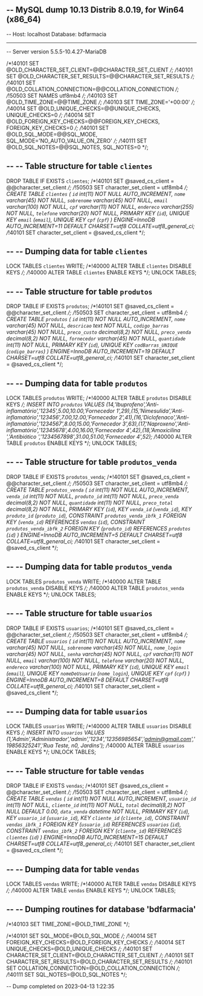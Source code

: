 -- MySQL dump 10.13  Distrib 8.0.19, for Win64 (x86_64)
--
-- Host: localhost    Database: bdfarmacia
-- ------------------------------------------------------
-- Server version	5.5.5-10.4.27-MariaDB

/*!40101 SET @OLD_CHARACTER_SET_CLIENT=@@CHARACTER_SET_CLIENT */;
/*!40101 SET @OLD_CHARACTER_SET_RESULTS=@@CHARACTER_SET_RESULTS */;
/*!40101 SET @OLD_COLLATION_CONNECTION=@@COLLATION_CONNECTION */;
/*!50503 SET NAMES utf8mb4 */;
/*!40103 SET @OLD_TIME_ZONE=@@TIME_ZONE */;
/*!40103 SET TIME_ZONE='+00:00' */;
/*!40014 SET @OLD_UNIQUE_CHECKS=@@UNIQUE_CHECKS, UNIQUE_CHECKS=0 */;
/*!40014 SET @OLD_FOREIGN_KEY_CHECKS=@@FOREIGN_KEY_CHECKS, FOREIGN_KEY_CHECKS=0 */;
/*!40101 SET @OLD_SQL_MODE=@@SQL_MODE, SQL_MODE='NO_AUTO_VALUE_ON_ZERO' */;
/*!40111 SET @OLD_SQL_NOTES=@@SQL_NOTES, SQL_NOTES=0 */;

--
-- Table structure for table `clientes`
--

DROP TABLE IF EXISTS `clientes`;
/*!40101 SET @saved_cs_client     = @@character_set_client */;
/*!50503 SET character_set_client = utf8mb4 */;
CREATE TABLE `clientes` (
  `id` int(11) NOT NULL AUTO_INCREMENT,
  `nome` varchar(45) NOT NULL,
  `sobrenome` varchar(45) NOT NULL,
  `email` varchar(100) NOT NULL,
  `cpf` varchar(11) NOT NULL,
  `endereco` varchar(255) NOT NULL,
  `telefone` varchar(20) NOT NULL,
  PRIMARY KEY (`id`),
  UNIQUE KEY `email` (`email`),
  UNIQUE KEY `cpf` (`cpf`)
) ENGINE=InnoDB AUTO_INCREMENT=11 DEFAULT CHARSET=utf8 COLLATE=utf8_general_ci;
/*!40101 SET character_set_client = @saved_cs_client */;

--
-- Dumping data for table `clientes`
--

LOCK TABLES `clientes` WRITE;
/*!40000 ALTER TABLE `clientes` DISABLE KEYS */;
/*!40000 ALTER TABLE `clientes` ENABLE KEYS */;
UNLOCK TABLES;

--
-- Table structure for table `produtos`
--

DROP TABLE IF EXISTS `produtos`;
/*!40101 SET @saved_cs_client     = @@character_set_client */;
/*!50503 SET character_set_client = utf8mb4 */;
CREATE TABLE `produtos` (
  `id` int(11) NOT NULL AUTO_INCREMENT,
  `nome` varchar(45) NOT NULL,
  `descricao` text NOT NULL,
  `codigo_barras` varchar(45) NOT NULL,
  `preco_custo` decimal(8,2) NOT NULL,
  `preco_venda` decimal(8,2) NOT NULL,
  `fornecedor` varchar(45) NOT NULL,
  `quantidade` int(11) NOT NULL,
  PRIMARY KEY (`id`),
  UNIQUE KEY `codBarras_UNIQUE` (`codigo_barras`)
) ENGINE=InnoDB AUTO_INCREMENT=19 DEFAULT CHARSET=utf8 COLLATE=utf8_general_ci;
/*!40101 SET character_set_client = @saved_cs_client */;

--
-- Dumping data for table `produtos`
--

LOCK TABLES `produtos` WRITE;
/*!40000 ALTER TABLE `produtos` DISABLE KEYS */;
INSERT INTO `produtos` VALUES (14,'Ibuprofeno','Anti-inflamatório','12345',5.00,10.00,'Fornecedor 1',29),(15,'Nimesulida','Anti-inflamatório','123456',7.00,12.00,'Fornecedor 2',41),(16,'Diclofenaco','Anti-inflamatório','1234567',8.00,15.00,'Fornecedor 3',63),(17,'Naproxeno','Anti-inflamatório','12345678',4.00,16.00,'Fornecedor 4',42),(18,'Amoxicilina ','Antibiótico ','1234567898',31.00,51.00,'Fornecedor 4',52);
/*!40000 ALTER TABLE `produtos` ENABLE KEYS */;
UNLOCK TABLES;

--
-- Table structure for table `produtos_venda`
--

DROP TABLE IF EXISTS `produtos_venda`;
/*!40101 SET @saved_cs_client     = @@character_set_client */;
/*!50503 SET character_set_client = utf8mb4 */;
CREATE TABLE `produtos_venda` (
  `id` int(11) NOT NULL AUTO_INCREMENT,
  `venda_id` int(11) NOT NULL,
  `produto_id` int(11) NOT NULL,
  `preco_venda` decimal(8,2) NOT NULL,
  `quantidade` int(11) NOT NULL,
  `preco_total` decimal(8,2) NOT NULL,
  PRIMARY KEY (`id`),
  KEY `venda_id` (`venda_id`),
  KEY `produto_id` (`produto_id`),
  CONSTRAINT `produtos_venda_ibfk_1` FOREIGN KEY (`venda_id`) REFERENCES `vendas` (`id`),
  CONSTRAINT `produtos_venda_ibfk_2` FOREIGN KEY (`produto_id`) REFERENCES `produtos` (`id`)
) ENGINE=InnoDB AUTO_INCREMENT=5 DEFAULT CHARSET=utf8 COLLATE=utf8_general_ci;
/*!40101 SET character_set_client = @saved_cs_client */;

--
-- Dumping data for table `produtos_venda`
--

LOCK TABLES `produtos_venda` WRITE;
/*!40000 ALTER TABLE `produtos_venda` DISABLE KEYS */;
/*!40000 ALTER TABLE `produtos_venda` ENABLE KEYS */;
UNLOCK TABLES;

--
-- Table structure for table `usuarios`
--

DROP TABLE IF EXISTS `usuarios`;
/*!40101 SET @saved_cs_client     = @@character_set_client */;
/*!50503 SET character_set_client = utf8mb4 */;
CREATE TABLE `usuarios` (
  `id` int(11) NOT NULL AUTO_INCREMENT,
  `nome` varchar(45) NOT NULL,
  `sobrenome` varchar(45) NOT NULL,
  `nome_login` varchar(45) NOT NULL,
  `senha` varchar(45) NOT NULL,
  `cpf` varchar(11) NOT NULL,
  `email` varchar(100) NOT NULL,
  `telefone` varchar(20) NOT NULL,
  `endereco` varchar(100) NOT NULL,
  PRIMARY KEY (`id`),
  UNIQUE KEY `email` (`email`),
  UNIQUE KEY `nomeDeUsuario` (`nome_login`),
  UNIQUE KEY `cpf` (`cpf`)
) ENGINE=InnoDB AUTO_INCREMENT=8 DEFAULT CHARSET=utf8 COLLATE=utf8_general_ci;
/*!40101 SET character_set_client = @saved_cs_client */;

--
-- Dumping data for table `usuarios`
--

LOCK TABLES `usuarios` WRITE;
/*!40000 ALTER TABLE `usuarios` DISABLE KEYS */;
INSERT INTO `usuarios` VALUES (1,'Admin','Administrador','admin','1234','12356985654','admin@gmail.com','19856325241','Rua Teste, n0, Jardins');
/*!40000 ALTER TABLE `usuarios` ENABLE KEYS */;
UNLOCK TABLES;

--
-- Table structure for table `vendas`
--

DROP TABLE IF EXISTS `vendas`;
/*!40101 SET @saved_cs_client     = @@character_set_client */;
/*!50503 SET character_set_client = utf8mb4 */;
CREATE TABLE `vendas` (
  `id` int(11) NOT NULL AUTO_INCREMENT,
  `usuario_id` int(11) NOT NULL,
  `cliente_id` int(11) NOT NULL,
  `total` decimal(8,2) NOT NULL DEFAULT 0.00,
  `data_venda` datetime NOT NULL,
  PRIMARY KEY (`id`),
  KEY `usuario_id` (`usuario_id`),
  KEY `cliente_id` (`cliente_id`),
  CONSTRAINT `vendas_ibfk_1` FOREIGN KEY (`usuario_id`) REFERENCES `usuarios` (`id`),
  CONSTRAINT `vendas_ibfk_2` FOREIGN KEY (`cliente_id`) REFERENCES `clientes` (`id`)
) ENGINE=InnoDB AUTO_INCREMENT=15 DEFAULT CHARSET=utf8 COLLATE=utf8_general_ci;
/*!40101 SET character_set_client = @saved_cs_client */;

--
-- Dumping data for table `vendas`
--

LOCK TABLES `vendas` WRITE;
/*!40000 ALTER TABLE `vendas` DISABLE KEYS */;
/*!40000 ALTER TABLE `vendas` ENABLE KEYS */;
UNLOCK TABLES;

--
-- Dumping routines for database 'bdfarmacia'
--
/*!40103 SET TIME_ZONE=@OLD_TIME_ZONE */;

/*!40101 SET SQL_MODE=@OLD_SQL_MODE */;
/*!40014 SET FOREIGN_KEY_CHECKS=@OLD_FOREIGN_KEY_CHECKS */;
/*!40014 SET UNIQUE_CHECKS=@OLD_UNIQUE_CHECKS */;
/*!40101 SET CHARACTER_SET_CLIENT=@OLD_CHARACTER_SET_CLIENT */;
/*!40101 SET CHARACTER_SET_RESULTS=@OLD_CHARACTER_SET_RESULTS */;
/*!40101 SET COLLATION_CONNECTION=@OLD_COLLATION_CONNECTION */;
/*!40111 SET SQL_NOTES=@OLD_SQL_NOTES */;

-- Dump completed on 2023-04-13  1:22:35


